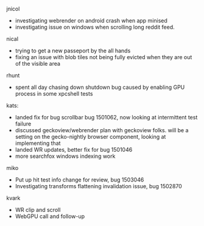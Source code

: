 jnicol
  * investigating webrender on android crash when app minised
  * investigating issue on windows when scrolling long reddit feed. 

nical
  * trying to get a new passeport by the all hands
  * fixing an issue with blob tiles not being fully evicted when they are out of the visible area

rhunt
  * spent all day chasing down shutdown bug caused by enabling GPU process in some xpcshell tests

kats:
  * landed fix for bug scrollbar bug 1501062, now looking at intermittent test failure
  * discussed geckoview/webrender plan with geckoview folks. will be a setting on the gecko-nightly browser component, looking at implementing that
  * landed WR updates, better fix for bug 1501046
  * more searchfox windows indexing work

miko
  * Put up hit test info change for review, bug 1503046
  * Investigating transforms flattening invalidation issue, bug 1502870

kvark
  * WR clip and scroll
  * WebGPU call and follow-up
